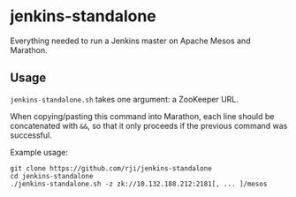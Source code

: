 # jenkins-standalone
Everything needed to run a Jenkins master on Apache Mesos and Marathon.

## Usage
`jenkins-standalone.sh` takes one argument: a ZooKeeper URL.

When copying/pasting this command into Marathon, each line should be
concatenated with `&&`, so that it only proceeds if the previous command
was successful.

Example usage:
```
git clone https://github.com/rji/jenkins-standalone
cd jenkins-standalone
./jenkins-standalone.sh -z zk://10.132.188.212:2181[, ... ]/mesos
```
